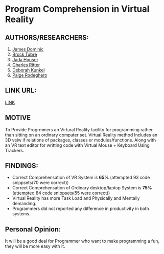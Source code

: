 
# Program Comprehension in Virtual Reality
## AUTHORS/RESEARCHERS:
1. [James Dominic](https://conf.researchr.org/profile/icpc-2020/jamesdominic)
2. [Brock Tubre](https://conf.researchr.org/profile/icpc-2020/brocktubre)
3. [Jada Houser](https://conf.researchr.org/profile/icpc-2020/jadahouser)
4. [Charles Ritter](https://conf.researchr.org/profile/icpc-2020/charlesritter)
5. [Deborah Kunkel](https://conf.researchr.org/profile/icpc-2020/deborahkunkel)
6. [Paige Rodeghero](https://conf.researchr.org/profile/icpc-2020/paigerodeghero1)
## LINK URL:
[LINK](https://conf.researchr.org/details/icpc-2020/icpc-2020-era/6/-Program-Comprehension-in-Virtual-Reality)
## MOTIVE
To Provide Progrmmers an Virtural Reality facility for programming rather than sitting on an ordinary computer set. Virtual Reality method Includes an 3D veiw if relations of packages, classes or modules/functions. Along with an VR text editor for writting code with Virtual Mouse + Keyboard Using Trackers.
## FINDINGS:
* Correct Comprehensation of VR System is <b>65%</b> (attempted 93 code snippsets(70 were correct))
* Correct Comprehensation of Ordinary desktop/laptop System is <b>75%</b> (attempted 84 code snippsets(55 were correct))
* Virtual Reality has more Task Load and Physically and Mentally demanding.
* Programmers did not reported any difference in productivity in both systems.
## Personal Opinion:
It will be a good deal for Programmer who want to make programming a fun, they will be more easy with it.


